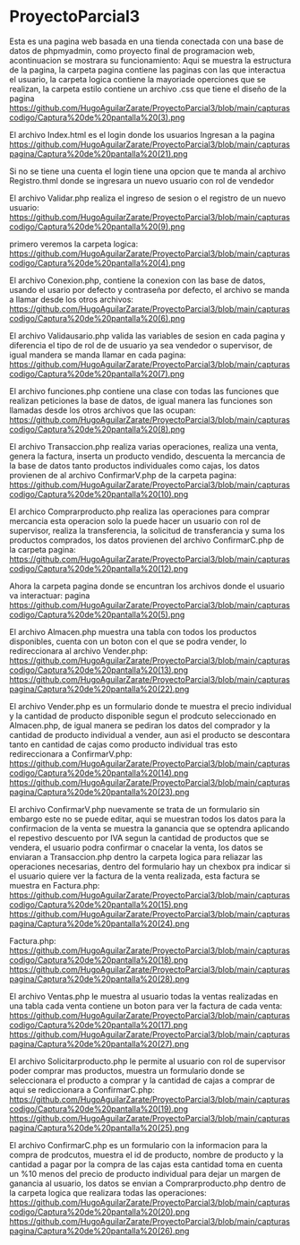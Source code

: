 # ProyectoParcial3
Esta es una pagina web basada en una tienda conectada con una base de datos de phpmyadmin, como proyecto final de programacion web, acontinuacion se mostrara su funcionamiento:
Aqui se muestra la estructura de la pagina, la carpeta pagina contiene las paginas con las que interactua el usuario, la carpeta logica contiene la mayoriade operciones que se realizan, la carpeta estilo contiene un archivo .css que tiene el diseño de la pagina
https://github.com/HugoAguilarZarate/ProyectoParcial3/blob/main/capturascodigo/Captura%20de%20pantalla%20(3).png

El archivo Index.html es el login donde los usuarios Ingresan a la pagina
https://github.com/HugoAguilarZarate/ProyectoParcial3/blob/main/capturaspagina/Captura%20de%20pantalla%20(21).png

Si no se tiene una cuenta el login tiene una opcion que te manda al archivo Registro.thml donde se ingresara un nuevo usuario con rol de vendedor

El archivo Validar.php realiza el ingreso de sesion o el registro de un nuevo usuario:
https://github.com/HugoAguilarZarate/ProyectoParcial3/blob/main/capturascodigo/Captura%20de%20pantalla%20(9).png

primero veremos la carpeta logica:
https://github.com/HugoAguilarZarate/ProyectoParcial3/blob/main/capturascodigo/Captura%20de%20pantalla%20(4).png

El archivo Conexion.php, contiene la conexion con las base de datos, usando el usario por defecto y contraseña por defecto, el archivo se manda a llamar desde los otros archivos:
https://github.com/HugoAguilarZarate/ProyectoParcial3/blob/main/capturascodigo/Captura%20de%20pantalla%20(6).png

El archivo Validausario.php valida las variables de sesion en cada pagina y diferencia el tipo de rol de de usuario ya sea vendedor o supervisor, de igual mandera se manda llamar en cada pagina:
https://github.com/HugoAguilarZarate/ProyectoParcial3/blob/main/capturascodigo/Captura%20de%20pantalla%20(7).png

El archivo funciones.php contiene una clase con todas las funciones que realizan peticiones la base de datos, de igual manera las funciones son llamadas desde los otros archivos que las ocupan: 
https://github.com/HugoAguilarZarate/ProyectoParcial3/blob/main/capturascodigo/Captura%20de%20pantalla%20(8).png

El archivo Transaccion.php realiza varias operaciones, realiza una venta, genera la factura, inserta un producto vendido, descuenta la mercancia de la base de datos tanto productos individuales como cajas, los datos provienen de al archivo ConfirmarV.php de la carpeta pagina:
https://github.com/HugoAguilarZarate/ProyectoParcial3/blob/main/capturascodigo/Captura%20de%20pantalla%20(10).png

El archico Comprarproducto.php realiza las operaciones para comprar mercancia esta operacion solo la puede hacer un usuario con rol de supervisor, realiza la transferencia, la solicitud de transferancia y suma los productos comprados, los datos provienen del archivo ConfirmarC.php de la carpeta pagina:
https://github.com/HugoAguilarZarate/ProyectoParcial3/blob/main/capturascodigo/Captura%20de%20pantalla%20(12).png

Ahora la carpeta pagina donde se encuntran los archivos donde el usuario va interactuar:
pagina https://github.com/HugoAguilarZarate/ProyectoParcial3/blob/main/capturascodigo/Captura%20de%20pantalla%20(5).png

El archivo Almacen.php muestra una tabla con todos los productos disponibles, cuenta con un boton con el que se podra vender, lo redireccionara al archivo Vender.php:
https://github.com/HugoAguilarZarate/ProyectoParcial3/blob/main/capturascodigo/Captura%20de%20pantalla%20(13).png
https://github.com/HugoAguilarZarate/ProyectoParcial3/blob/main/capturaspagina/Captura%20de%20pantalla%20(22).png

El archivo Vender.php es un formulario donde te muestra el precio individual y la cantidad de producto disponible segun el prodcuto seleccionado en Almacen.php, de igual manera se pediran los datos del comprador y la cantidad de producto individual a vender, aun asi el producto se descontara tanto en cantidad de cajas como producto individual tras esto redireccionara a ConfirmarV.php:
https://github.com/HugoAguilarZarate/ProyectoParcial3/blob/main/capturascodigo/Captura%20de%20pantalla%20(14).png
https://github.com/HugoAguilarZarate/ProyectoParcial3/blob/main/capturaspagina/Captura%20de%20pantalla%20(23).png

El archivo ConfirmarV.php nuevamente se trata de un formulario sin embargo este no se puede editar, aqui se muestran todos los datos para la confirmacion de la venta
se muestra la ganancia que se optendra aplicando el repestivo descuento por IVA segun la cantidad de productos que se vendera, el usuario podra confirmar o cnacelar la venta, los datos se enviaran a Transaccion.php dentro la carpeta logica para reliazar las operaciones necesarias, dentro del formulario hay un chexbox pra indicar si el usuario quiere ver la factura de la venta realizada, esta factura se muestra en Factura.php:
https://github.com/HugoAguilarZarate/ProyectoParcial3/blob/main/capturascodigo/Captura%20de%20pantalla%20(15).png
https://github.com/HugoAguilarZarate/ProyectoParcial3/blob/main/capturaspagina/Captura%20de%20pantalla%20(24).png

Factura.php: https://github.com/HugoAguilarZarate/ProyectoParcial3/blob/main/capturascodigo/Captura%20de%20pantalla%20(18).png
https://github.com/HugoAguilarZarate/ProyectoParcial3/blob/main/capturaspagina/Captura%20de%20pantalla%20(28).png

El archivo Ventas.php le muestra al usuario todas la ventas realizadas en una tabla cada venta contiene un boton para ver la factura de cada venta:
https://github.com/HugoAguilarZarate/ProyectoParcial3/blob/main/capturascodigo/Captura%20de%20pantalla%20(17).png
https://github.com/HugoAguilarZarate/ProyectoParcial3/blob/main/capturaspagina/Captura%20de%20pantalla%20(27).png

El archivo Solicitarproducto.php le permite al usuario con rol de supervisor poder comprar mas productos, muestra un formulario donde se seleccionara el producto a comprar y la cantidad de cajas a comprar de aqui se rediccionara a ConfirmarC.php:
https://github.com/HugoAguilarZarate/ProyectoParcial3/blob/main/capturascodigo/Captura%20de%20pantalla%20(19).png
https://github.com/HugoAguilarZarate/ProyectoParcial3/blob/main/capturaspagina/Captura%20de%20pantalla%20(25).png

El archivo ConfirmarC.php es un formulario con la informacion para la compra de prodcutos, muestra el id de producto, nombre de producto y la cantidad a pagar por la compra de las cajas esta cantidad toma en cuenta un %10 menos del precio de producto individual para dejar un margen de ganancia al usuario, los datos se envian a Comprarproducto.php dentro de la carpeta logica que realizara todas las operaciones:
https://github.com/HugoAguilarZarate/ProyectoParcial3/blob/main/capturascodigo/Captura%20de%20pantalla%20(20).png
https://github.com/HugoAguilarZarate/ProyectoParcial3/blob/main/capturaspagina/Captura%20de%20pantalla%20(26).png

